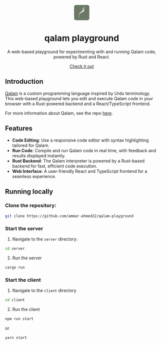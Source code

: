 <div align="center">
  <img src="./images/QalamFullLogoUrdu.png" width="50" />
  <h1>qalam playground</h1>
  <p>A web-based playground for experimenting with and running Qalam code, powered by Rust and React.</p>
  <a href="https://qalam-playground.web.app">Check it out</a>
</div>

## Introduction
[Qalam](https://github.com/ammar-ahmed22/qalam) is a custom programming language inspired by Urdu terminology. This web-based playground lets you edit and execute Qalam code in your browser with a Rust-powered backend and a React/TypeScript frontend.

For more information about Qalam, see the repo [here](https://github.com/ammar-ahmed22/qalam).

## Features
- **Code Editing**: Use a responsive code editor with syntax highlighting tailored for Qalam.
- **Run Code**: Compile and run Qalam code in real time, with feedback and results displayed instantly.
- **Rust Backend**: The Qalam interpreter is powered by a Rust-based backend for fast, efficient code execution.
- **Web Interface**: A user-friendly React and TypeScript frontend for a seamless experience.

## Running locally
### Clone the repository:
```bash
git clone https://github.com/ammar-ahmed22/qalam-playground
```

### Start the server
1. Navigate to the `server` directory:
```bash
cd server
```
2. Run the server
```bash
cargo run
```

### Start the client
1. Navigate to the `client` directory
```bash
cd client
```

2. Run the client
```bash
npm run start
```
or
```bash
yarn start
```






